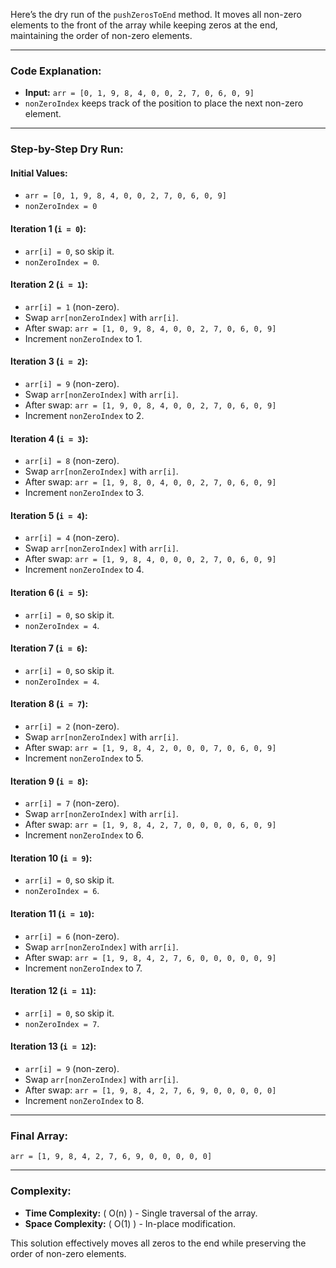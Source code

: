 Here’s the dry run of the `pushZerosToEnd` method. It moves all non-zero elements to the front of the array while keeping zeros at the end, maintaining the order of non-zero elements.

---

### Code Explanation:
- **Input:** `arr = [0, 1, 9, 8, 4, 0, 0, 2, 7, 0, 6, 0, 9]`
- `nonZeroIndex` keeps track of the position to place the next non-zero element.

---

### Step-by-Step Dry Run:

#### Initial Values:
- `arr = [0, 1, 9, 8, 4, 0, 0, 2, 7, 0, 6, 0, 9]`
- `nonZeroIndex = 0`

#### Iteration 1 (`i = 0`):
- `arr[i] = 0`, so skip it.
- `nonZeroIndex = 0`.

#### Iteration 2 (`i = 1`):
- `arr[i] = 1` (non-zero).
- Swap `arr[nonZeroIndex]` with `arr[i]`.
- After swap: `arr = [1, 0, 9, 8, 4, 0, 0, 2, 7, 0, 6, 0, 9]`
- Increment `nonZeroIndex` to 1.

#### Iteration 3 (`i = 2`):
- `arr[i] = 9` (non-zero).
- Swap `arr[nonZeroIndex]` with `arr[i]`.
- After swap: `arr = [1, 9, 0, 8, 4, 0, 0, 2, 7, 0, 6, 0, 9]`
- Increment `nonZeroIndex` to 2.

#### Iteration 4 (`i = 3`):
- `arr[i] = 8` (non-zero).
- Swap `arr[nonZeroIndex]` with `arr[i]`.
- After swap: `arr = [1, 9, 8, 0, 4, 0, 0, 2, 7, 0, 6, 0, 9]`
- Increment `nonZeroIndex` to 3.

#### Iteration 5 (`i = 4`):
- `arr[i] = 4` (non-zero).
- Swap `arr[nonZeroIndex]` with `arr[i]`.
- After swap: `arr = [1, 9, 8, 4, 0, 0, 0, 2, 7, 0, 6, 0, 9]`
- Increment `nonZeroIndex` to 4.

#### Iteration 6 (`i = 5`):
- `arr[i] = 0`, so skip it.
- `nonZeroIndex = 4`.

#### Iteration 7 (`i = 6`):
- `arr[i] = 0`, so skip it.
- `nonZeroIndex = 4`.

#### Iteration 8 (`i = 7`):
- `arr[i] = 2` (non-zero).
- Swap `arr[nonZeroIndex]` with `arr[i]`.
- After swap: `arr = [1, 9, 8, 4, 2, 0, 0, 0, 7, 0, 6, 0, 9]`
- Increment `nonZeroIndex` to 5.

#### Iteration 9 (`i = 8`):
- `arr[i] = 7` (non-zero).
- Swap `arr[nonZeroIndex]` with `arr[i]`.
- After swap: `arr = [1, 9, 8, 4, 2, 7, 0, 0, 0, 0, 6, 0, 9]`
- Increment `nonZeroIndex` to 6.

#### Iteration 10 (`i = 9`):
- `arr[i] = 0`, so skip it.
- `nonZeroIndex = 6`.

#### Iteration 11 (`i = 10`):
- `arr[i] = 6` (non-zero).
- Swap `arr[nonZeroIndex]` with `arr[i]`.
- After swap: `arr = [1, 9, 8, 4, 2, 7, 6, 0, 0, 0, 0, 0, 9]`
- Increment `nonZeroIndex` to 7.

#### Iteration 12 (`i = 11`):
- `arr[i] = 0`, so skip it.
- `nonZeroIndex = 7`.

#### Iteration 13 (`i = 12`):
- `arr[i] = 9` (non-zero).
- Swap `arr[nonZeroIndex]` with `arr[i]`.
- After swap: `arr = [1, 9, 8, 4, 2, 7, 6, 9, 0, 0, 0, 0, 0]`
- Increment `nonZeroIndex` to 8.

---

### Final Array:
```plaintext
arr = [1, 9, 8, 4, 2, 7, 6, 9, 0, 0, 0, 0, 0]
```

---

### Complexity:
- **Time Complexity:** \( O(n) \) - Single traversal of the array.
- **Space Complexity:** \( O(1) \) - In-place modification.

This solution effectively moves all zeros to the end while preserving the order of non-zero elements.